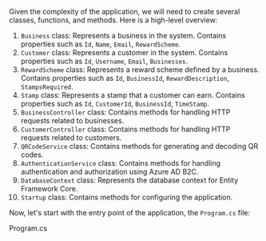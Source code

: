 Given the complexity of the application, we will need to create several classes, functions, and methods. Here is a high-level overview:

1. `Business` class: Represents a business in the system. Contains properties such as `Id`, `Name`, `Email`, `RewardScheme`.
2. `Customer` class: Represents a customer in the system. Contains properties such as `Id`, `Username`, `Email`, `Businesses`.
3. `RewardScheme` class: Represents a reward scheme defined by a business. Contains properties such as `Id`, `BusinessId`, `RewardDescription`, `StampsRequired`.
4. `Stamp` class: Represents a stamp that a customer can earn. Contains properties such as `Id`, `CustomerId`, `BusinessId`, `TimeStamp`.
5. `BusinessController` class: Contains methods for handling HTTP requests related to businesses.
6. `CustomerController` class: Contains methods for handling HTTP requests related to customers.
7. `QRCodeService` class: Contains methods for generating and decoding QR codes.
8. `AuthenticationService` class: Contains methods for handling authentication and authorization using Azure AD B2C.
9. `DatabaseContext` class: Represents the database context for Entity Framework Core.
10. `Startup` class: Contains methods for configuring the application.

Now, let's start with the entry point of the application, the `Program.cs` file:

Program.cs
